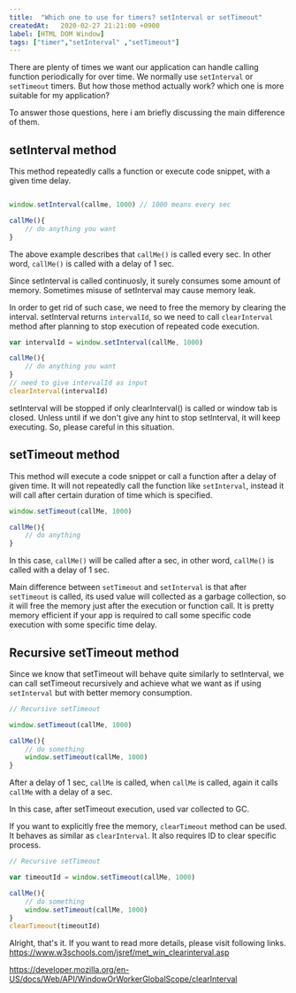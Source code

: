 ```yaml
---
title:  "Which one to use for timers? setInterval or setTimeout"
createdAt:   2020-02-27 21:21:00 +0900
label: [HTML DOM Window]
tags: ["timer","setInterval" ,"setTimeout"] 
---
```


There are plenty of times we want our application can handle calling function periodically for over time. We normally use `setInterval` or `setTimeout` timers. But how those method actually work? which one is more suitable for my application?

To answer those questions, here i am briefly discussing the main difference of them.

## setInterval method

This method repeatedly calls a function or execute code snippet, with a given time delay.

```js

window.setInterval(callme, 1000) // 1000 means every sec

callMe(){
    // do anything you want
}
```

The above example describes that `callMe()` is called every sec. In other word, `callMe()` is called with a delay of 1 sec.

Since setInterval is called continuosly, it surely consumes some amount of memory. Sometimes misuse of setInterval may cause memory leak.

In order to get rid of such case, we need to free the memory by clearing the interval. setInterval returns `intervalId`, so we need to call `clearInterval` method after planning to stop execution of repeated code execution.

```js
var intervalId = window.setInterval(callMe, 1000)

callMe(){
    // do anything you want
}
// need to give intervalId as input
clearInterval(intervalId)
```

setInterval will be stopped if only clearInterval() is called or window tab is closed. Unless until if we don't give any hint to stop setInterval, it will keep executing. So, please careful in this situation.

## setTimeout method

This method will execute a code snippet or call a function after a delay of given time. It will not repeatedly call the function like `setInterval`, instead it will call after certain duration of time which is specified.

```js
window.setTimeout(callMe, 1000)

callMe(){
    // do anything
}
```

In this case, `callMe()` will be called after a sec, in other word, `callMe()` is called with a delay of 1 sec.

Main difference between `setTimeout` and `setInterval` is that after `setTimeout` is called, its used value will collected as a garbage collection, so it will free the memory just after the execution or function call. It is pretty memory efficient if your app is required to call some specific code execution with some specific time delay. 

## Recursive setTimeout method

Since we know that setTimeout will behave quite similarly to setInterval, we can call setTimeout recursively and achieve what we want as if using `setInterval` but with better memory consumption.

```js 
// Recursive setTimeout

window.setTimeout(callMe, 1000)

callMe(){
    // do something
    window.setTimeout(callMe, 1000)
}
```

After a delay of 1 sec, `callMe` is called, when `callMe` is called, again it calls `callMe` with a delay of a sec.

In this case, after setTimeout execution, used var collected to GC.

If you want to explicitly free the memory, `clearTimeout` method can be used. It behaves as similar as `clearInterval`. It also requires ID to clear specific process.

```js 
// Recursive setTimeout

var timeoutId = window.setTimeout(callMe, 1000)

callMe(){
    // do something
    window.setTimeout(callMe, 1000)
}
clearTimeout(timeoutId)
```

Alright, that's it. If you want to read more details, please visit following links.
<https://www.w3schools.com/jsref/met_win_clearinterval.asp>

<https://developer.mozilla.org/en-US/docs/Web/API/WindowOrWorkerGlobalScope/clearInterval>